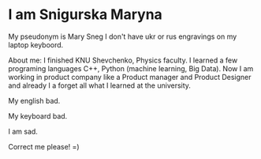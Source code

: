 # I am Snigurska Maryna
My pseudonym is Mary Sneg
I don't have ukr or rus engravings on my laptop keyboord. 


About me:
I finished KNU Shevchenko, Physics faculty. I learned a few programing languages C++, Python (machine learning, Big Data). Now I am working in product company like a Product manager and Product Designer and already I a forget all what I learned at the university.


My english bad.

My keyboard bad.

I am sad.

Correct me please! =)
